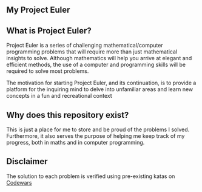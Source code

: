 ## My Project Euler

## What is Project Euler?
Project Euler is a series of challenging mathematical/computer programming problems that will require more than just mathematical insights to solve. Although mathematics will help you arrive at elegant and efficient methods, the use of a computer and programming skills will be required to solve most problems.

The motivation for starting Project Euler, and its continuation, is to provide a platform for the inquiring mind to delve into unfamiliar areas and learn new concepts in a fun and recreational context

## Why does this repository exist?
This is just a place for me to store and be proud of the problems I solved. Furthermore, it also serves the purpose of helping me keep track of my progress, both in maths and in computer programming.

## Disclaimer
The solution to each problem is verified using pre-existing katas on [Codewars](codewars.com)

